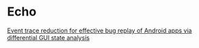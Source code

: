 # Echo

[
Event trace reduction for effective bug replay of Android apps via differential GUI state analysis](https://dl.acm.org/citation.cfm?id=3341183)
